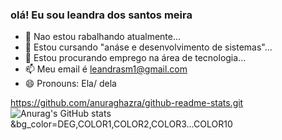### olá! Eu sou leandra dos santos meira

- 🔭 Nao estou rabalhando atualmente...
- 🌱 Estou cursando "anáse e desenvolvimento de sistemas"...
- 👯 Estou procurando emprego na área de tecnologia...
- 📫 Meu email é leandrasm1@gmail.com
- 😄 Pronouns: Ela/ dela

https://github.com/anuraghazra/github-readme-stats.git
![Anurag's GitHub stats](https://github-readme-stats.vercel.app/api?username=leandra&show_icons=false&theme=radical)
&bg_color=DEG,COLOR1,COLOR2,COLOR3...COLOR10
